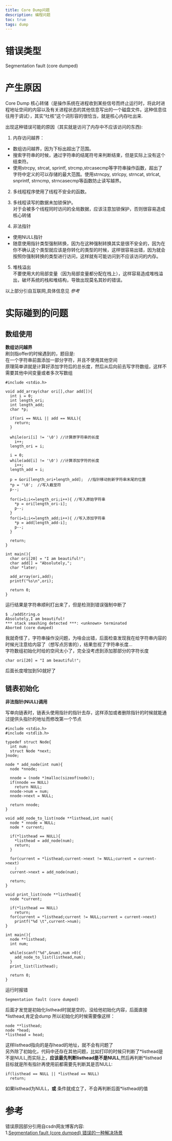 ```yaml
---
title: Core Dump问题
description: 编程问题
toc: true
tags: dump
---
```


# 错误类型
Segmentation fault (core dumped)
# 产生原因
Core Dump 核心转储（是操作系统在进程收到某些信号而终止运行时，将此时进程地址空间的内容以及有关进程状态的其他信息写出的一个磁盘文件。这种信息往往用于调试），其实“吐核”这个词形容的很恰当，就是核心内存吐出来.  

出现这种错误可能的原因（其实就是访问了内存中不应该访问的东西):  
1. 内存访问越界：  
  - 数组访问越界，因为下标出超出了范围。  
  - 搜索字符串的时候，通过字符串的结尾符号来判断结束，但是实际上没有这个结束符。  
  - 使用strcpy, strcat, sprintf, strcmp,strcasecmp等字符串操作函数，超出了字符中定义的可以存储的最大范围。使用strncpy, strlcpy, strncat, strlcat, snprintf, strncmp, strncasecmp等函数防止读写越界。  

2. 多线程程序使用了线程不安全的函数。  

3. 多线程读写的数据未加锁保护。  
对于会被多个线程同时访问的全局数据，应该注意加锁保护，否则很容易造成核心转储  

4. 非法指针
  - 使用NULL指针  
  - 随意使用指针类型强制转换，因为在这种强制转换其实是很不安全的，因为在你不确认这个类型就应该是你转化的类型的时候，这样很容易出错，因为就会按照你强制转换的类型进行访问，这样就有可能访问到不应该访问的内存。  

5. 堆栈溢出  
不要使用大的局部变量（因为局部变量都分配在栈上），这样容易造成堆栈溢出，破坏系统的栈和堆结构，导致出现莫名其妙的错误。

以上部分引自互联网,具体信息见 *参考*

# 实际碰到的问题
## 数组使用
**数组访问越界**  
刷剑指offer的时候遇到的，题目是:  
在一个字符串前面添加一部分字符，并且不使用其他空间  
原理简单讲就是计算好添加字符后的总长度，然后从后向前去写字符数组，这样不需要其他中间变量或者多次写数组
```
#include <stdio.h>

void add_array(char ori[],char add[]){
  int i = 0;
  int length_ori;
  int length_add;
  char *p;

  if(ori == NULL || add == NULL){
    return;
  }

  while(ori[i] != '\0') //计算原字符串的长度
    i++;
  length_ori = i;

  i = 0;
  while(add[i] != '\0') //计算添加字符的长度
    i++;
  length_add = i;

  p = &ori[length_ori+length_add];  //指针移动到新字符串末尾的位置
  *p = '\0';  //写入截至符
  p--;

  for(i=1;i<=length_ori;i++){ //写入原始字符串
    *p = ori[length_ori-i];
    p--;
  }
  for(i=1;i<=length_add;i++){ //写入添加字符串
    *p = add[length_add-i];
    p--;
  }

  return;
}

int main(){
  char ori[20] = "I am beautiful!";
  char add[] = "Absolutely,";
  char *later;

  add_array(ori,add);
  printf("%s\n",ori);

  return 0;
}
```

运行结果是字符串顺利打出来了，但是检测到错误强制中断了
```
$ ./addString.o
Absolutely,I am beautiful!
*** stack smashing detected ***: <unknown> terminated
Aborted (core dumped)
```

我就奇怪了，字符串操作没问题，为啥会出错，后面检查发现我在给字符串内容的时候光注意给内容了（想写点厉害的），结果忽视了字符串长度...  
字符数组初始化时给的空间太小了，完全没考虑到添加那部分的字符长度
```
char ori[20] = "I am beautiful!";
```
后面长度增加到50就好了

## 链表初始化
**非法指针(NULL)调用**

写单向链表时，链表头使用指针的指针去存，这样添加或者删除指针的时候就能通过提供头指针的地址而修改第一个节点
```
#include <stdio.h>
#include <stdlib.h>

typedef struct Node{
  int num;
  struct Node *next;
}node;

node * add_node(int num){
  node *nnode;

  nnode = (node *)malloc(sizeof(node));
  if(nnode == NULL)
    return NULL;
  nnode->num = num;
  nnode->next = NULL;

  return nnode;
}

void add_node_to_list(node **listhead,int num){
  node * nnode = NULL;
  node * current;

  if(*listhead == NULL){
    *listhead = add_node(num);
    return;
  }

  for(current = *listhead;current->next != NULL;current = current->next)
    ;
  current->next = add_node(num);

  return;
}

void print_list(node **listhead){
  node *current;

  if(*listhead == NULL)
    return;
  for(current = *listhead;current != NULL;current = current->next)
    printf("%d \t",current->num);
}

int main(){
  node **listhead;
  int num;

  while(scanf("%d",&num),num >0){
    add_node_to_list(listhead,num);
  }
  print_list(listhead);

  return 0;
}
```
运行时报错
```
Segmentation fault (core dumped)
```
后面才发觉是初始化listhead时就是空的，没给他初始化内容，后面直接*listhead,肯定会dump
所以初始化的时候需要像这样：
```
node **listhead;
node *head;
*listhead = head;
```
这样listhead指向的是存head的地址，就不会有问题了  
另外除了初始化，代码中还存在其他问题，比如打印的时候只判断了\*listhead是不是NULL,而实际上，**应该最先判断listhead是不是NULL**,然后再判断\*listhead
目标就是所有指针再使用前都需要先判断其是否NULL:  
```
if(listhead == NULL || *listhead == NULL)
  return;
```
如果listhead为NULL，**或** 条件就成立了，不会再判断后面\*listhead的值  


# 参考
错误原因部分引用自csdn网友博客内容:  
1.[Segmentation fault (core dumped) 错误的一种解决场景](https://www.cnblogs.com/vancasola/p/9951763.html)
